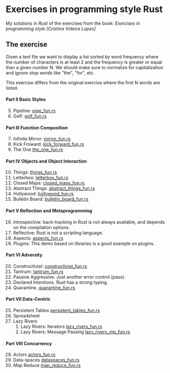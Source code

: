 # Exercises in programming style Rust

My solutions in *Rust* of the exercises from the book:
*Exercises in programming style [Cristina Videira Lopes]*

## The exercise

Given a text file we want to display a list sorted by word frequency where the number of characters is at least 2 and the frequency is greater or equal than a given number N. We should make sure to normalize for capitalization and ignore stop words like "the", "for", etc.

This exercise differs from the original exercise where the first N words are listed.

#### Part II Basic Styles

  5. Pipeline: [pipe_fun.rs](pipe/src/pipe_fun.rs)
  6. Golf: [golf_fun.rs](golf/src/golf_fun.rs)

#### Part III Function Composition

  7. Infinite Mirror: [mirror_fun.rs](mirror/src/mirror_fun.rs)
  8. Kick Froward: [kick_forward_fun.rs](kick_forward/src/kick_forward_fun.rs)
  9. The One [the_one_fun.rs](the_one/src/the_one_fun.rs)

#### Part IV Objects and Object Interaction

  10. Things: [things_fun.rs](things/src/things_fun.rs)
  11. Letterbox: [letterbox_fun.rs](letterbox/src/letterbox_fun.rs)
  12. Closed Maps: [closed_maps_fun.rs](closed_maps/src/closed_maps_fun.rs)
  13. Abstract Things: [abstract_things_fun.rs](abstract_things/src/abstract_things_fun.rs)
  14. Hollywood: [hollywood_fun.rs](hollywood/src/hollywood_fun.rs)
  15. Bulletin Board: [bulletin_board_fun.rs](bulletin_board/src/bulletin_board_fun.rs)

#### Part V Reflection and Metaprogramming

  16. Introspective: back-tracking in Rust is not always available, and depends on the compilation options.
  17. Reflective: Rust is not a scripting language.
  18. Aspects: [aspects_fun.rs](aspects/src/aspects_fun.rs)
  19. Plugins: This demo based on libraries is a good example on plugins.

#### Part VI Adversity

  20. Constructivist: [constructivist_fun.rs](constructivist/src/constructivist_fun.rs)
  21. Tantrum: [tantrum_fun.rs](tantrum/src/tantrum_fun.rs)
  22. Passive Aggressive. Just another error control (pass).
  23. Declared Intentions. Rust has a strong typing.
  24. Quarantine. [quarantine_fun.rs](quarantine/src/quarantine_fun.rs)

#### Part VII Data-Centric

  25. Persistent Tables [persistent_tables_fun.rs](persistent_tables/src/persistent_tables_fun.rs)
  26. Spreadsheet
  27. Lazy Rivers
         1. Lazy Rivers: Iterators [lazy_rivers_fun.rs](lazy_rivers/src/lazy_rivers_fun.rs)
         2. Lazy Rivers: Message Passing [lazy_rivers_mp_fun.rs](lazy_rivers_mp/src/lazy_rivers_mp_fun.rs)

#### Part VIII Concurrency

  28. Actors [actors_fun.rs](actors/src/actors_fun.rs)
  29. Data-spaces [dataspaces_fun.rs](dataspaces/src/dataspaces_fun.rs)
  30. Map Reduce [map_reduce_fun.rs](map_reduce/src/map_reduce_fun.rs)
